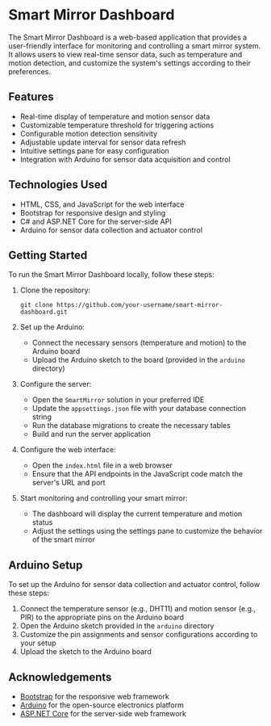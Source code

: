 # Smart Mirror Dashboard

The Smart Mirror Dashboard is a web-based application that provides a user-friendly interface for monitoring and controlling a smart mirror system. It allows users to view real-time sensor data, such as temperature and motion detection, and customize the system's settings according to their preferences.

## Features

- Real-time display of temperature and motion sensor data
- Customizable temperature threshold for triggering actions
- Configurable motion detection sensitivity
- Adjustable update interval for sensor data refresh
- Intuitive settings pane for easy configuration
- Integration with Arduino for sensor data acquisition and control

## Technologies Used

- HTML, CSS, and JavaScript for the web interface
- Bootstrap for responsive design and styling
- C# and ASP.NET Core for the server-side API
- Arduino for sensor data collection and actuator control

## Getting Started

To run the Smart Mirror Dashboard locally, follow these steps:

1. Clone the repository:
   ```
   git clone https://github.com/your-username/smart-mirror-dashboard.git
   ```

2. Set up the Arduino:
    - Connect the necessary sensors (temperature and motion) to the Arduino board
    - Upload the Arduino sketch to the board (provided in the `arduino` directory)

3. Configure the server:
    - Open the `SmartMirror` solution in your preferred IDE
    - Update the `appsettings.json` file with your database connection string
    - Run the database migrations to create the necessary tables
    - Build and run the server application

4. Configure the web interface:
    - Open the `index.html` file in a web browser
    - Ensure that the API endpoints in the JavaScript code match the server's URL and port

5. Start monitoring and controlling your smart mirror:
    - The dashboard will display the current temperature and motion status
    - Adjust the settings using the settings pane to customize the behavior of the smart mirror

## Arduino Setup

To set up the Arduino for sensor data collection and actuator control, follow these steps:

1. Connect the temperature sensor (e.g., DHT11) and motion sensor (e.g., PIR) to the appropriate pins on the Arduino board
2. Open the Arduino sketch provided in the `arduino` directory
3. Customize the pin assignments and sensor configurations according to your setup
4. Upload the sketch to the Arduino board

## Acknowledgements

- [Bootstrap](https://getbootstrap.com/) for the responsive web framework
- [Arduino](https://www.arduino.cc/) for the open-source electronics platform
- [ASP.NET Core](https://docs.microsoft.com/en-us/aspnet/core/) for the server-side web framework